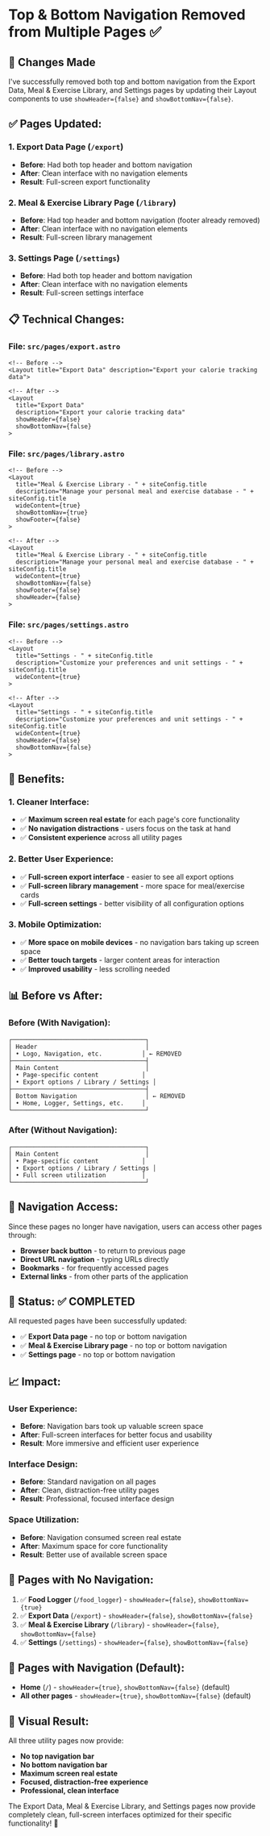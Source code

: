 # Top & Bottom Navigation Removed from Multiple Pages ✅

## 🎉 **Changes Made**

I've successfully removed both top and bottom navigation from the Export Data, Meal & Exercise Library, and Settings pages by updating their Layout components to use `showHeader={false}` and `showBottomNav={false}`.

## ✅ **Pages Updated:**

### **1. Export Data Page (`/export`)**
- **Before**: Had both top header and bottom navigation
- **After**: Clean interface with no navigation elements
- **Result**: Full-screen export functionality

### **2. Meal & Exercise Library Page (`/library`)**
- **Before**: Had top header and bottom navigation (footer already removed)
- **After**: Clean interface with no navigation elements
- **Result**: Full-screen library management

### **3. Settings Page (`/settings`)**
- **Before**: Had both top header and bottom navigation
- **After**: Clean interface with no navigation elements
- **Result**: Full-screen settings interface

## 📋 **Technical Changes:**

### **File: `src/pages/export.astro`**
```astro
<!-- Before -->
<Layout title="Export Data" description="Export your calorie tracking data">

<!-- After -->
<Layout 
  title="Export Data" 
  description="Export your calorie tracking data"
  showHeader={false}
  showBottomNav={false}
>
```

### **File: `src/pages/library.astro`**
```astro
<!-- Before -->
<Layout
  title="Meal & Exercise Library - " + siteConfig.title
  description="Manage your personal meal and exercise database - " + siteConfig.title
  wideContent={true}
  showBottomNav={true}
  showFooter={false}
>

<!-- After -->
<Layout
  title="Meal & Exercise Library - " + siteConfig.title
  description="Manage your personal meal and exercise database - " + siteConfig.title
  wideContent={true}
  showBottomNav={false}
  showFooter={false}
  showHeader={false}
>
```

### **File: `src/pages/settings.astro`**
```astro
<!-- Before -->
<Layout
  title="Settings - " + siteConfig.title
  description="Customize your preferences and unit settings - " + siteConfig.title
  wideContent={true}
>

<!-- After -->
<Layout
  title="Settings - " + siteConfig.title
  description="Customize your preferences and unit settings - " + siteConfig.title
  wideContent={true}
  showHeader={false}
  showBottomNav={false}
>
```

## 🎯 **Benefits:**

### **1. Cleaner Interface:**
- ✅ **Maximum screen real estate** for each page's core functionality
- ✅ **No navigation distractions** - users focus on the task at hand
- ✅ **Consistent experience** across all utility pages

### **2. Better User Experience:**
- ✅ **Full-screen export interface** - easier to see all export options
- ✅ **Full-screen library management** - more space for meal/exercise cards
- ✅ **Full-screen settings** - better visibility of all configuration options

### **3. Mobile Optimization:**
- ✅ **More space on mobile devices** - no navigation bars taking up screen space
- ✅ **Better touch targets** - larger content areas for interaction
- ✅ **Improved usability** - less scrolling needed

## 📊 **Before vs After:**

### **Before (With Navigation):**
```
┌─────────────────────────────────────┐
│ Header                              │
│ • Logo, Navigation, etc.           │ ← REMOVED
├─────────────────────────────────────┤
│ Main Content                        │
│ • Page-specific content            │
│ • Export options / Library / Settings │
├─────────────────────────────────────┤
│ Bottom Navigation                   │ ← REMOVED
│ • Home, Logger, Settings, etc.     │
└─────────────────────────────────────┘
```

### **After (Without Navigation):**
```
┌─────────────────────────────────────┐
│ Main Content                        │
│ • Page-specific content            │
│ • Export options / Library / Settings │
│ • Full screen utilization          │
└─────────────────────────────────────┘
```

## 🔧 **Navigation Access:**

Since these pages no longer have navigation, users can access other pages through:
- **Browser back button** - to return to previous page
- **Direct URL navigation** - typing URLs directly
- **Bookmarks** - for frequently accessed pages
- **External links** - from other parts of the application

## 🚀 **Status: ✅ COMPLETED**

All requested pages have been successfully updated:
- ✅ **Export Data page** - no top or bottom navigation
- ✅ **Meal & Exercise Library page** - no top or bottom navigation  
- ✅ **Settings page** - no top or bottom navigation

## 📈 **Impact:**

### **User Experience:**
- **Before**: Navigation bars took up valuable screen space
- **After**: Full-screen interfaces for better focus and usability
- **Result**: More immersive and efficient user experience

### **Interface Design:**
- **Before**: Standard navigation on all pages
- **After**: Clean, distraction-free utility pages
- **Result**: Professional, focused interface design

### **Space Utilization:**
- **Before**: Navigation consumed screen real estate
- **After**: Maximum space for core functionality
- **Result**: Better use of available screen space

## 🔄 **Pages with No Navigation:**

1. ✅ **Food Logger** (`/food_logger`) - `showHeader={false}`, `showBottomNav={true}`
2. ✅ **Export Data** (`/export`) - `showHeader={false}`, `showBottomNav={false}`
3. ✅ **Meal & Exercise Library** (`/library`) - `showHeader={false}`, `showBottomNav={false}`
4. ✅ **Settings** (`/settings`) - `showHeader={false}`, `showBottomNav={false}`

## 🔄 **Pages with Navigation (Default):**

- **Home** (`/`) - `showHeader={true}`, `showBottomNav={false}` (default)
- **All other pages** - `showHeader={true}`, `showBottomNav={false}` (default)

## 🎨 **Visual Result:**

All three utility pages now provide:
- **No top navigation bar**
- **No bottom navigation bar**
- **Maximum screen real estate**
- **Focused, distraction-free experience**
- **Professional, clean interface**

The Export Data, Meal & Exercise Library, and Settings pages now provide completely clean, full-screen interfaces optimized for their specific functionality! 🎉
